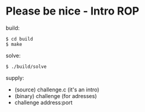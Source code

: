 # Please be nice - Intro ROP

build:

    $ cd build
    $ make

solve:

    $ ./build/solve

supply:
- (source) challenge.c (it's an intro)
- (binary) challenge (for adresses)
- challenge address:port

